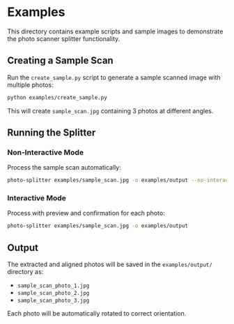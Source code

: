 # Examples

This directory contains example scripts and sample images to demonstrate the photo scanner splitter functionality.

## Creating a Sample Scan

Run the `create_sample.py` script to generate a sample scanned image with multiple photos:

```bash
python examples/create_sample.py
```

This will create `sample_scan.jpg` containing 3 photos at different angles.

## Running the Splitter

### Non-Interactive Mode

Process the sample scan automatically:

```bash
photo-splitter examples/sample_scan.jpg -o examples/output --no-interactive
```

### Interactive Mode

Process with preview and confirmation for each photo:

```bash
photo-splitter examples/sample_scan.jpg -o examples/output
```

## Output

The extracted and aligned photos will be saved in the `examples/output/` directory as:
- `sample_scan_photo_1.jpg`
- `sample_scan_photo_2.jpg`
- `sample_scan_photo_3.jpg`

Each photo will be automatically rotated to correct orientation.
